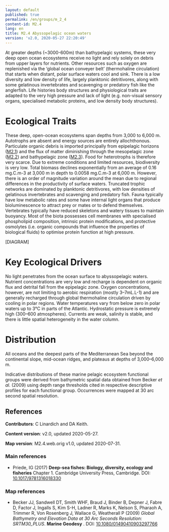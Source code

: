 ```yaml
---
layout: default
published: true
permalink: /en/groups/m_2_4
content-id: M2.4
lang: en
title: M2.4 Abyssopelagic ocean waters
version: 'v2.0, 2020-05-27 22:20:49'
---
```


At greater depths (~3000-600m) than bathypelagic systems, these very deep open ocean ecosystems receive no light and rely solely on debris from upper layers for nutrients. Other resources such as oxygen are replenished via the ‘global ocean conveyer belt’ (thermohaline circulation) that starts when distant, polar surface waters cool and sink. There is a low diversity and low density of life, largely planktonic detritivores, along with some gelatinous invertebrates and scavenging or predatory fish like the anglerfish. Life histories body structures and physiological traits are adapted to the very high pressure and lack of light (e.g. non-visual sensory organs, specialised metabolic proteins, and low density body structures).

# Ecological Traits
 
These deep, open-ocean ecosystems span depths from 3,000 to 6,000 m. Autotrophs are absent and energy sources are entirely allochthonous. Particulate organic debris is imported principally from epipelagic horizons ([M2.1](/explore/groups/M2.1)) and the flux of matter diminishing through the mesopelagic zone ([M2.2](/explore/groups/M2.2)) and bathypelagic zone ([M2.3](/explore/groups/M2.3)). Food for heterotrophs is therefore very scarce. Due to extreme conditions and limited resources, biodiversity is very low. Total biomass declines exponentially from an average of 0.16 mg.C.m-3 at 3,000 m in depth to 0.0058 mg.C.m-3 at 6,000 m. However, there is an order of magnitude variation around the mean due to regional differences in the productivity of surface waters. Truncated trophic networks are dominated by planktonic detritivores, with low densities of gelatinous invertebrates and scavenging and predatory fish. Fauna typically have low metabolic rates and some have internal light organs that produce bioluminescence to attract prey or mates or to defend themselves. Vertebrates typically have reduced skeletons and watery tissues to maintain buoyancy. Most of the biota possesses cell membranes with specialised phospholipid composition, intrinsic protein modifications, and protective osmolytes (i.e. organic compounds that influence the properties of biological fluids) to optimise protein function at high pressure.
 
[DIAGRAM]

# Key Ecological Drivers
 
No light penetrates from the ocean surface to abyssopelagic waters. Nutrient concentrations are very low and recharge is dependent on organic flux and detrital fall from the epipelagic zone. Oxygen concentrations, however, are not limiting to aerobic respiration (mostly 3–7mL.L-1) and are generally recharged through global thermohaline circulation driven by cooling in polar regions. Water temperatures vary from below zero in polar waters up to 3°C in parts of the Atlantic. Hydrostatic pressure is extremely high (300–600 atmospheres). Currents are weak, salinity is stable, and there is little spatial heterogeneity in the water column.
 
# Distribution
 
All oceans and the deepest parts of the Mediterranean Sea beyond the continental slope, mid-ocean ridges, and plateaus at depths of 3,000–6,000 m.

Indicative distributions of these marine pelagic ecosystem functional groups were derived from bathymetric spatial data obtained from Becker _et al._ (2009) using depth range thresholds cited in respective descriptive profiles for each functional group. Occurrences were mapped at 30 arc second spatial resolution.

## References

**Contributors**: C Linardich and DA Keith.

**Content version**: v2.0, updated 2020-05-27.

**Map version**: M2.4.web.orig v1.0, updated 2020-07-31.

### Main references
* Priede, IG  (2017) **Deep-sea fishes: Biology, diversity, ecology and fisheries** Chapter 1. Cambridge University Press, Cambridge. DOI: [10.1017/9781316018330](http://doi.org/10.1017/9781316018330)

### Map references
* Becker JJ, Sandwell DT, Smith WHF, Braud J, Binder B, Depner J, Fabre D, Factor J, Ingalls S, Kim S-H, Ladner R, Marks K, Nelson S, Pharaoh A, Trimmer R, Von Rosenberg J, Wallace G, Weatherall P  (2009) *Global Bathymetry and Elevation Data at 30 Arc Seconds Resolution: SRTM30_PLUS*. **Marine Geodesy** . DOI: [10.1080/01490410903297766](http://doi.org/10.1080/01490410903297766)
